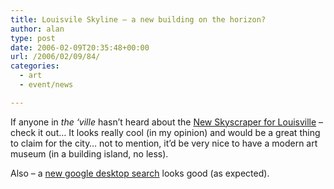 ```yaml
---
title: Louisvile Skyline – a new building on the horizon?
author: alan
type: post
date: 2006-02-09T20:35:48+00:00
url: /2006/02/09/84/
categories:
  - art
  - event/news

---
```

If anyone in _the &#8216;ville_ hasn&#8217;t heard about the [New Skyscraper for Louisville][1] &#8211; check it out&#8230; It looks really cool (in my opinion) and would be a great thing to claim for the city&#8230; not to mention, it&#8217;d be very nice to have a modern art museum (in a building island, no less).

Also &#8211; a [new google desktop search][2] looks good (as expected).


 [1]: http://www.courier-journal.com/apps/pbcs.dll/article?AID=/20060209/NEWS01/602090386/1008
 [2]: http://desktop.google.com/
